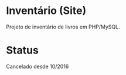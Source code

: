 # Inventário (Site)
Projeto de inventário de livros em PHP/MySQL.

# Status
Cancelado desde 10/2016
